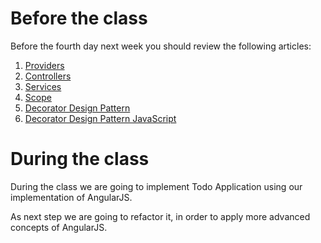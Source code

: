 # Before the class

Before the fourth day next week you should review the following articles:


1. [Providers](https://docs.angularjs.org/guide/providers)
2. [Controllers](https://docs.angularjs.org/guide/controller)
3. [Services](https://docs.angularjs.org/guide/services)
4. [Scope](https://docs.angularjs.org/guide/scope)
5. [Decorator Design Pattern](https://en.wikipedia.org/wiki/Decorator_pattern)
6. [Decorator Design Pattern JavaScript](http://addyosmani.com/resources/essentialjsdesignpatterns/book/#decoratorpatternjavascript)

# During the class

During the class we are going to implement Todo Application using our implementation of AngularJS.

As next step we are going to refactor it, in order to apply more advanced concepts of AngularJS.


